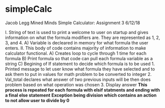 # simpleCalc
Jacob Legg
Mined Minds
Simple Calculator: Assignment 3
6/12/18


I. String of text is used to print a welcome to user on startup and gives information on what the formula modifiers are. They are represented as 1, 2, 3, and 4.
 A) Variable is decleared  in memory for what formula the user enters.
II. This body of code contains majority of information to make calculator functional.
 A) Creates loop to cycle through 1 time for each formula
 B) Print formula so that code can pull each formula variable as a string
 C) Begining of If statement to decide which formula is to be used
     1. Printed message to let user know what formula they have selected  and to ask them to put in values for math problem to be converted to integer
     2. Val_total declares what answer of two previous inputs will be then does problem based on what operation was chosen
     3. Display answer
**This process is repeated for each formula with elsif statments and ending with a final else statement**
**Exception being division which contains an action to not allow user to divide by 0**
